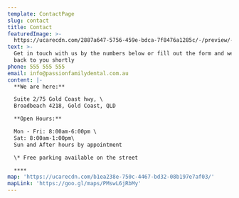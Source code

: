 ```yaml
---
template: ContactPage
slug: contact
title: Contact
featuredImage: >-
  https://ucarecdn.com/2887a647-5756-459e-bdca-7f8476a1285c/-/preview/-/rotate/270/
text: >-
  Get in touch with us by the numbers below or fill out the form and we will get
  back to you shortly
phone: 555 555 555
email: info@passionfamilydental.com.au
content: |-
  **We are here:**

  Suite 2/75 Gold Coast hwy, \
  Broadbeach 4218, Gold Coast, QLD

  **Open Hours:**

  Mon - Fri: 8:00am-6:00pm \
  Sat: 8:00am-1:00pm\
  Sun and After hours by appointment

  \* Free parking available on the street

  ****
map: 'https://ucarecdn.com/b1ea238e-750c-4467-bd32-08b197e7af03/'
mapLink: 'https://goo.gl/maps/PMswL6jRbMy'
---
```

